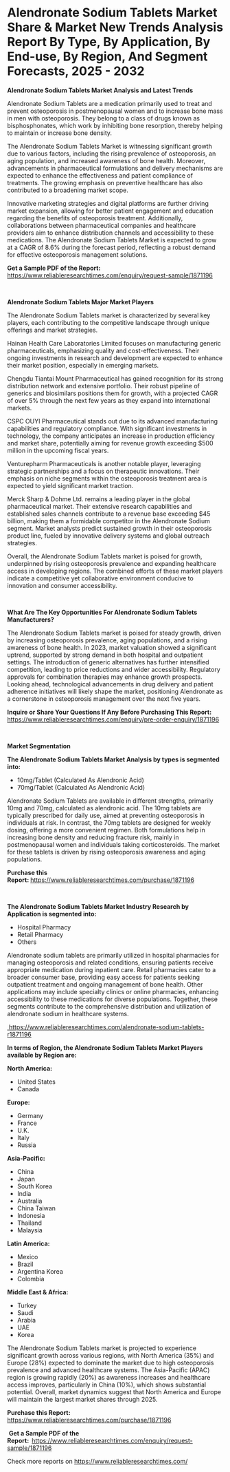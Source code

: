 <p><h1>Alendronate Sodium Tablets Market Share & Market New Trends Analysis Report By Type, By Application, By End-use, By Region, And Segment Forecasts, 2025 - 2032</h1></p><p><strong>Alendronate Sodium Tablets Market Analysis and Latest Trends</strong></p>
<p><p>Alendronate Sodium Tablets are a medication primarily used to treat and prevent osteoporosis in postmenopausal women and to increase bone mass in men with osteoporosis. They belong to a class of drugs known as bisphosphonates, which work by inhibiting bone resorption, thereby helping to maintain or increase bone density. </p><p>The Alendronate Sodium Tablets Market is witnessing significant growth due to various factors, including the rising prevalence of osteoporosis, an aging population, and increased awareness of bone health. Moreover, advancements in pharmaceutical formulations and delivery mechanisms are expected to enhance the effectiveness and patient compliance of treatments. The growing emphasis on preventive healthcare has also contributed to a broadening market scope.</p><p>Innovative marketing strategies and digital platforms are further driving market expansion, allowing for better patient engagement and education regarding the benefits of osteoporosis treatment. Additionally, collaborations between pharmaceutical companies and healthcare providers aim to enhance distribution channels and accessibility to these medications. The Alendronate Sodium Tablets Market is expected to grow at a CAGR of 8.6% during the forecast period, reflecting a robust demand for effective osteoporosis management solutions.</p></p>
<p><strong>Get a Sample PDF of the Report:&nbsp;</strong> <a href="https://www.reliableresearchtimes.com/enquiry/request-sample/1871196?utm_campaign=3321&utm_medium=2&utm_source=Github&utm_content=ia&utm_term=08032025&utm_id=alendronate-sodium-tablets">https://www.reliableresearchtimes.com/enquiry/request-sample/1871196</a></p>
<p>&nbsp;</p>
<p><strong>Alendronate Sodium Tablets Major Market Players</strong></p>
<p><p>The Alendronate Sodium Tablets market is characterized by several key players, each contributing to the competitive landscape through unique offerings and market strategies. </p><p>Hainan Health Care Laboratories Limited focuses on manufacturing generic pharmaceuticals, emphasizing quality and cost-effectiveness. Their ongoing investments in research and development are expected to enhance their market position, especially in emerging markets.</p><p>Chengdu Tiantai Mount Pharmaceutical has gained recognition for its strong distribution network and extensive portfolio. Their robust pipeline of generics and biosimilars positions them for growth, with a projected CAGR of over 5% through the next few years as they expand into international markets.</p><p>CSPC OUYI Pharmaceutical stands out due to its advanced manufacturing capabilities and regulatory compliance. With significant investments in technology, the company anticipates an increase in production efficiency and market share, potentially aiming for revenue growth exceeding $500 million in the upcoming fiscal years.</p><p>Venturepharm Pharmaceuticals is another notable player, leveraging strategic partnerships and a focus on therapeutic innovations. Their emphasis on niche segments within the osteoporosis treatment area is expected to yield significant market traction.</p><p>Merck Sharp & Dohme Ltd. remains a leading player in the global pharmaceutical market. Their extensive research capabilities and established sales channels contribute to a revenue base exceeding $45 billion, making them a formidable competitor in the Alendronate Sodium segment. Market analysts predict sustained growth in their osteoporosis product line, fueled by innovative delivery systems and global outreach strategies.</p><p>Overall, the Alendronate Sodium Tablets market is poised for growth, underpinned by rising osteoporosis prevalence and expanding healthcare access in developing regions. The combined efforts of these market players indicate a competitive yet collaborative environment conducive to innovation and consumer accessibility.</p></p>
<p>&nbsp;</p>
<p><strong>What Are The Key Opportunities For Alendronate Sodium Tablets Manufacturers?</strong></p>
<p><p>The Alendronate Sodium Tablets market is poised for steady growth, driven by increasing osteoporosis prevalence, aging populations, and a rising awareness of bone health. In 2023, market valuation showed a significant uptrend, supported by strong demand in both hospital and outpatient settings. The introduction of generic alternatives has further intensified competition, leading to price reductions and wider accessibility. Regulatory approvals for combination therapies may enhance growth prospects. Looking ahead, technological advancements in drug delivery and patient adherence initiatives will likely shape the market, positioning Alendronate as a cornerstone in osteoporosis management over the next five years.</p></p>
<p><strong>Inquire or Share Your Questions If Any Before Purchasing This Report:</strong> <a href="https://www.reliableresearchtimes.com/enquiry/pre-order-enquiry/1871196?utm_campaign=3321&utm_medium=2&utm_source=Github&utm_content=ia&utm_term=08032025&utm_id=alendronate-sodium-tablets">https://www.reliableresearchtimes.com/enquiry/pre-order-enquiry/1871196</a></p>
<p>&nbsp;</p>
<p><strong>Market Segmentation</strong></p>
<p><strong>The Alendronate Sodium Tablets Market Analysis by types is segmented into:</strong></p>
<p><ul><li>10mg/Tablet (Calculated As Alendronic Acid)</li><li>70mg/Tablet (Calculated As Alendronic Acid)</li></ul></p>
<p><p>Alendronate Sodium Tablets are available in different strengths, primarily 10mg and 70mg, calculated as alendronic acid. The 10mg tablets are typically prescribed for daily use, aimed at preventing osteoporosis in individuals at risk. In contrast, the 70mg tablets are designed for weekly dosing, offering a more convenient regimen. Both formulations help in increasing bone density and reducing fracture risk, mainly in postmenopausal women and individuals taking corticosteroids. The market for these tablets is driven by rising osteoporosis awareness and aging populations.</p></p>
<p><strong>Purchase this Report:&nbsp;</strong><a href="https://www.reliableresearchtimes.com/purchase/1871196?utm_campaign=3321&utm_medium=2&utm_source=Github&utm_content=ia&utm_term=08032025&utm_id=alendronate-sodium-tablets">https://www.reliableresearchtimes.com/purchase/1871196</a></p>
<p>&nbsp;</p>
<p><strong>The Alendronate Sodium Tablets Market Industry Research by Application is segmented into:</strong></p>
<p><ul><li>Hospital Pharmacy</li><li>Retail Pharmacy</li><li>Others</li></ul></p>
<p><p>Alendronate sodium tablets are primarily utilized in hospital pharmacies for managing osteoporosis and related conditions, ensuring patients receive appropriate medication during inpatient care. Retail pharmacies cater to a broader consumer base, providing easy access for patients seeking outpatient treatment and ongoing management of bone health. Other applications may include specialty clinics or online pharmacies, enhancing accessibility to these medications for diverse populations. Together, these segments contribute to the comprehensive distribution and utilization of alendronate sodium in healthcare systems.</p></p>
<p><a href="https://www.reliableresearchtimes.com/alendronate-sodium-tablets-r1871196?utm_campaign=3321&utm_medium=2&utm_source=Github&utm_content=ia&utm_term=08032025&utm_id=alendronate-sodium-tablets">&nbsp;https://www.reliableresearchtimes.com/alendronate-sodium-tablets-r1871196</a></p>
<p><strong>In terms of Region, the Alendronate Sodium Tablets Market Players available by Region are:</strong></p>
<p>
    <p> <strong> North America: </strong>
        <ul>
            <li>United States</li>
            <li>Canada</li>
        </ul>
        </p> 
    <p> <strong> Europe: </strong>
        <ul>
            <li>Germany</li>
            <li>France</li>
            <li>U.K.</li>
            <li>Italy</li>
            <li>Russia</li>
        </ul>
        </p> 
    <p> <strong> Asia-Pacific: </strong>
        <ul>
            <li>China</li>
            <li>Japan</li>
            <li>South Korea</li>
            <li>India</li>
            <li>Australia</li>
            <li>China Taiwan</li>
            <li>Indonesia</li>
            <li>Thailand</li>
            <li>Malaysia</li>
        </ul>
        </p> 
    <p> <strong> Latin America: </strong>
        <ul>
            <li>Mexico</li>
            <li>Brazil</li>
            <li>Argentina Korea</li>
            <li>Colombia</li>
        </ul>
        </p> 
    <p> <strong> Middle East & Africa: </strong>
        <ul>
            <li>Turkey</li>
            <li>Saudi</li>
            <li>Arabia</li>
            <li>UAE</li>
            <li>Korea</li>
        </ul>
    </p>
    </p>
<p><p>The Alendronate Sodium Tablets market is projected to experience significant growth across various regions, with North America (35%) and Europe (28%) expected to dominate the market due to high osteoporosis prevalence and advanced healthcare systems. The Asia-Pacific (APAC) region is growing rapidly (20%) as awareness increases and healthcare access improves, particularly in China (10%), which shows substantial potential. Overall, market dynamics suggest that North America and Europe will maintain the largest market shares through 2025.</p></p>
<p><strong>Purchase this Report: </strong><a href="https://www.reliableresearchtimes.com/purchase/1871196?utm_campaign=3321&utm_medium=2&utm_source=Github&utm_content=ia&utm_term=08032025&utm_id=alendronate-sodium-tablets">https://www.reliableresearchtimes.com/purchase/1871196</a></p>
<p>&nbsp;<strong>Get a Sample PDF of the Report:&nbsp;&nbsp;</strong><a href="https://www.reliableresearchtimes.com/enquiry/request-sample/1871196?utm_campaign=3321&utm_medium=2&utm_source=Github&utm_content=ia&utm_term=08032025&utm_id=alendronate-sodium-tablets">https://www.reliableresearchtimes.com/enquiry/request-sample/1871196</a></p>
<p><strong></strong></p>
<p>Check more reports on <a href="https://www.reliableresearchtimes.com/?utm_campaign=3321&utm_medium=2&utm_source=Github&utm_content=ia&utm_term=08032025&utm_id=alendronate-sodium-tablets">https://www.reliableresearchtimes.com/</a></p>